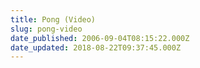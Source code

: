 ```yaml
---
title: Pong (Video)
slug: pong-video
date_published: 2006-09-04T08:15:22.000Z
date_updated: 2018-08-22T09:37:45.000Z
---
```



